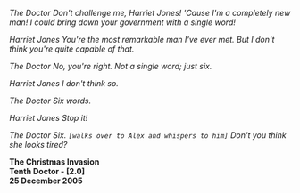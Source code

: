 _The Doctor_ _Don't challenge me, Harriet Jones! 'Cause I'm a completely new man! I could bring down your government with a single word!_

_Harriet Jones_ _You're the most remarkable man I've ever met. But I don't think you're quite capable of that._

_The Doctor_ _No, you're right. Not a single word; just six._

_Harriet Jones_ _I don't think so._

_The Doctor_ _Six words._

_Harriet Jones_ _Stop it!_

_The Doctor_ _Six. `[walks over to Alex and whispers to him]` Don't you think she looks tired?_

**The Christmas Invasion  
Tenth Doctor - [2.0]  
25 December 2005**